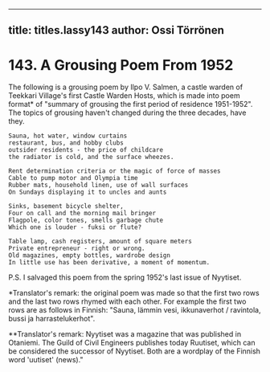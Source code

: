 
---

title: titles.lassy143
author: Ossi Törrönen
---


    
# 143. A Grousing Poem From 1952

The following is a grousing poem by Ilpo V. Salmen, a castle warden of Teekkari Village's first Castle Warden Hosts, which is made into poem format\* of "summary of grousing the first period of residence 1951-1952". The topics of grousing haven't changed during the three decades, have they.

```
Sauna, hot water, window curtains
restaurant, bus, and hobby clubs
outsider residents - the price of childcare
the radiator is cold, and the surface wheezes.

Rent determination criteria or the magic of force of masses
Cable to pump motor and Olympia time
Rubber mats, household linen, use of wall surfaces
On Sundays displaying it to uncles and aunts

Sinks, basement bicycle shelter,
Four on call and the morning mail bringer
Flagpole, color tones, smells garbage chute
Which one is louder - fuksi or flute?

Table lamp, cash registers, amount of square meters
Private entrepreneur - right or wrong.
Old magazines, empty bottles, wardrobe design
In little use has been derivative, a moment of momentum.
```
P.S. I salvaged this poem from the spring 1952's last issue of Nyytiset.

\*Translator's remark: the original poem was made so that the first two rows and the last two rows rhymed with each other. For example the first two rows are as follows in Finnish: "Sauna, lämmin vesi, ikkunaverhot / ravintola, bussi ja harrastelukerhot".

\*\*Translator's remark: Nyytiset was a magazine that was published in Otaniemi. The Guild of Civil Engineers publishes today Ruutiset, which can be considered the successor of Nyytiset. Both are a wordplay of the Finnish word 'uutiset' (news)."

